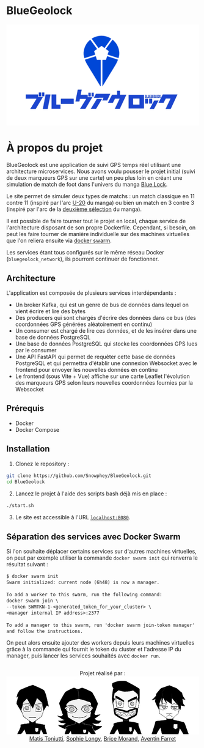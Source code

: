 # BlueGeolock

<p align="center" width="100%">
    <img src="https://github.com/Snowphey/BlueGeolock/blob/master/img/Blue_Geolock_logo_title.png?raw=true" alt="bluegeolock_logo"/ width=700>
</p>

# À propos du projet

BlueGeolock est une application de suivi GPS temps réel utilisant une architecture microservices.
Nous avons voulu pousser le projet initial (suivi de deux marqueurs GPS sur une carte) un peu plus loin en créant une simulation de match de foot dans l'univers du manga [Blue Lock](https://fr.wikipedia.org/wiki/Blue_Lock).

Le site permet de simuler deux types de matchs : un match classique en 11 contre 11 (inspiré par l'arc [U-20](https://bluelock.fandom.com/wiki/U-20_Arc) du manga) ou bien un match en 3 contre 3 (inspiré par l'arc de la [deuxième sélection](https://bluelock.fandom.com/wiki/Second_Selection_Arc) du manga). 

Il est possible de faire tourner tout le projet en local, chaque service de l'architecture disposant de son propre Dockerfile.
Cependant, si besoin, on peut les faire tourner de manière individuelle sur des machines virtuelles que l'on reliera ensuite via [docker swarm](https://docs.docker.com/engine/swarm/).

Les services étant tous configurés sur le même réseau Docker (```bluegeolock_network```), ils pourront continuer de fonctionner.

## Architecture

L'application est composée de plusieurs services interdépendants :

- Un broker Kafka, qui est un genre de bus de données dans lequel on vient écrire et lire des bytes
- Des producers qui sont chargés d'écrire des données dans ce bus (des coordonnées GPS générées aléatoirement en continu)
- Un consumer est chargé de lire ces données, et de les insérer dans une base de données PostgreSQL
- Une base de données PostgreSQL qui stocke les coordonnées GPS lues par le consumer
- Une API FastAPI qui permet de requêter cette base de données PostgreSQL et qui permettra d'établir une connexion Websocket avec le frontend pour envoyer les nouvelles données en continu
- Le frontend (sous Vite + Vue) affiche sur une carte Leaflet l'évolution des marqueurs GPS selon leurs nouvelles coordonnées fournies par la Websocket

## Prérequis

- Docker
- Docker Compose

## Installation

1. Clonez le repository :
```bash
git clone https://github.com/Snowphey/BlueGeolock.git
cd BlueGeolock
```

2. Lancez le projet à l'aide des scripts bash déjà mis en place :
```bash
./start.sh
```

3. Le site est accessible à l'URL [```localhost:8080```](http://localhost:8080).

## Séparation des services avec Docker Swarm

Si l'on souhaite déplacer certains services sur d'autres machines virtuelles, on peut par exemple utiliser la commande ```docker swarm init``` qui renverra le résultat suivant :

```
$ docker swarm init
Swarm initialized: current node (6h48) is now a manager.

To add a worker to this swarm, run the following command:
docker swarm join \
--token SWMTKN-1-<generated_token_for_your_cluster> \
<manager internal IP address>:2377

To add a manager to this swarm, run 'docker swarm join-token manager'
and follow the instructions.
```

On peut alors ensuite ajouter des workers depuis leurs machines virtuelles grâce à la commande qui fournit le token du cluster et l'adresse IP du manager, puis lancer les services souhaités avec ```docker run```.

##

<p align="center" width="100%">
    <div align="center">Projet réalisé par :</div>
    <div align="center">
        <img src="https://github.com/Snowphey/BlueGeolock/blob/master/img/team%20cy%20hd.png?raw=true" alt="team_cy"/>
    </div>
    <div align="center">
        <a href="https://github.com/MatisToniutti">Matis Toniutti</a>, <a href="https://github.com/Snowphey">Sophie Longy</a>, <a href="https://github.com/Katorrz">Brice Morand</a>, <a href="https://github.com/a-vtn">Aventin Farret</a>
    </div>
</p>